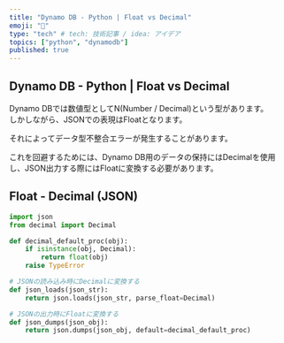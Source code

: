```yaml
---
title: "Dynamo DB - Python | Float vs Decimal"
emoji: "🤖"
type: "tech" # tech: 技術記事 / idea: アイデア
topics: ["python", "dynamodb"]
published: true
---
```


## Dynamo DB - Python | Float vs Decimal

Dynamo DBでは数値型としてN(Number / Decimal)という型があります。  
しかしながら、JSONでの表現はFloatとなります。  

それによってデータ型不整合エラーが発生することがあります。  

これを回避するためには、Dynamo DB用のデータの保持にはDecimalを使用し、JSON出力する際にはFloatに変換する必要があります。  

## Float - Decimal (JSON)

```python
import json
from decimal import Decimal

def decimal_default_proc(obj):
    if isinstance(obj, Decimal):
        return float(obj)
    raise TypeError

# JSONの読み込み時にDecimalに変換する
def json_loads(json_str):
    return json.loads(json_str, parse_float=Decimal)

# JSONの出力時にFloatに変換する
def json_dumps(json_obj):
    return json.dumps(json_obj, default=decimal_default_proc)
```
